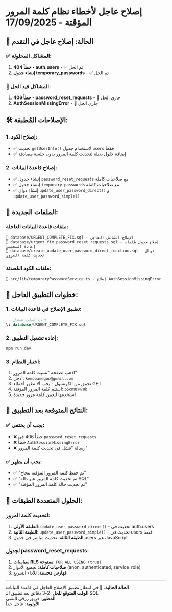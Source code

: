 # إصلاح عاجل لأخطاء نظام كلمة المرور المؤقتة - 17/09/2025

## 🚨 الحالة: إصلاح عاجل في التقدم

### ✅ المشاكل المحلولة:
1. **خطأ 404 - auth.users** - ✅ تم الحل
2. **إنشاء جدول temporary_passwords** - ✅ تم الحل

### 🔄 المشاكل قيد الحل:
1. **خطأ 406 - password_reset_requests** - 🔄 جاري الحل
2. **AuthSessionMissingError** - 🔄 جاري الحل

## 🛠️ الإصلاحات المُطبقة:

### 1. إصلاح الكود:
- ✅ تحديث `getUserInfo()` لاستخدام جدول `users` فقط
- ✅ إضافة حلول بديلة لتحديث كلمة المرور بدون جلسة مصادقة

### 2. إصلاح قاعدة البيانات:
- ✅ إنشاء جدول `password_reset_requests` مع صلاحيات كاملة
- ✅ إنشاء جدول `temporary_passwords` مع صلاحيات كاملة
- ✅ إنشاء دوال `update_user_password_direct()` و `update_user_password_simple()`

## 📁 الملفات الجديدة:

### ملفات قاعدة البيانات العاجلة:
```
📄 database/URGENT_COMPLETE_FIX.sql - الإصلاح الشامل العاجل
📄 database/urgent_fix_password_reset_requests.sql - إصلاح جدول طلبات إعادة التعيين
📄 database/create_update_user_password_direct_function.sql - دوال تحديث كلمة المرور
```

### ملفات الكود المُحدثة:
```
📝 src/lib/temporaryPasswordService.ts - إصلاح AuthSessionMissingError
```

## 🧪 خطوات التطبيق العاجل:

### 1. تطبيق الإصلاح في قاعدة البيانات:
```sql
-- تنفيذ الملف العاجل:
\i database/URGENT_COMPLETE_FIX.sql
```

### 2. إعادة تشغيل التطبيق:
```bash
npm run dev
```

### 3. اختبار النظام:
1. اذهب لصفحة "نسيت كلمة المرور"
2. أدخل: `kemooamegoo@gmail.com`
3. تحقق من الكونسول - يجب ألا تظهر أخطاء GET
4. استلم كلمة المرور المؤقتة: `p5cm9@N7Ub`
5. استخدمها لتعيين كلمة مرور جديدة

## 🎯 النتائج المتوقعة بعد التطبيق:

### ✅ يجب أن يختفي:
- ❌ خطأ 406 في `password_reset_requests`
- ❌ خطأ `AuthSessionMissingError`
- ❌ رسالة "فشل في تحديث كلمة المرور"

### ✅ يجب أن يظهر:
- ✅ "تم حفظ كلمة المرور المؤقتة بنجاح"
- ✅ "تم تحديث كلمة المرور عبر دالة SQL"
- ✅ "تم تحديث حالة كلمة المرور المؤقتة"

## 🔄 الحلول المتعددة الطبقات:

### لتحديث كلمة المرور:
1. **الطبقة الأولى**: `update_user_password_direct()` - تحديث في auth.users
2. **الطبقة الثانية**: `update_user_password_simple()` - تحديث في users فقط
3. **الطبقة الثالثة**: تحديث مباشر في جدول users عبر JavaScript

### لجدول password_reset_requests:
1. **سياسات RLS مفتوحة**: `FOR ALL USING (true)`
2. **صلاحيات كاملة**: لجميع الأدوار (anon, authenticated, service_role)
3. **فهارس محسنة**: للأداء السريع

---

**الحالة الحالية**: 🔄 في انتظار تطبيق الإصلاح العاجل في قاعدة البيانات  
**الوقت المتوقع للحل**: 2-3 دقائق بعد تطبيق الـ SQL  
**المطور**: فريق رزقي التقني  
**الأولوية**: عاجل جداً

